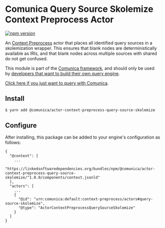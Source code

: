 # Comunica Query Source Skolemize Context Preprocess Actor

[![npm version](https://badge.fury.io/js/%40comunica%2Factor-context-preprocess-query-source-skolemize.svg)](https://www.npmjs.com/package/@comunica/actor-context-preprocess-query-source-skolemize)

An [Context Preprocess](https://github.com/comunica/comunica/tree/master/packages/bus-context-preprocess) actor
that places all identified query sources in a skolemization wrapper.
This ensures that blank nodes are deterministically available as IRIs,
and that blank nodes across multiple sources with shared do not get confused. 

This module is part of the [Comunica framework](https://github.com/comunica/comunica),
and should only be used by [developers that want to build their own query engine](https://comunica.dev/docs/modify/).

[Click here if you just want to query with Comunica](https://comunica.dev/docs/query/).

## Install

```bash
$ yarn add @comunica/actor-context-preprocess-query-source-skolemize
```

## Configure

After installing, this package can be added to your engine's configuration as follows:
```text
{
  "@context": [
    ...
    "https://linkedsoftwaredependencies.org/bundles/npm/@comunica/actor-context-preprocess-query-source-skolemize/^1.0.0/components/context.jsonld"  
  ],
  "actors": [
    ...
    {
      "@id": "urn:comunica:default:context-preprocess/actors#query-source-skolemize",
      "@type": "ActorContextPreprocessQuerySourceSkolemize"
    }
  ]
}
```
